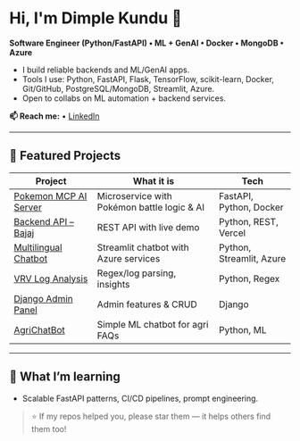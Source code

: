 # Hi, I'm Dimple Kundu 👋

**Software Engineer (Python/FastAPI) • ML + GenAI • Docker • MongoDB • Azure**

- I build reliable backends and ML/GenAI apps.
- Tools I use: Python, FastAPI, Flask, TensorFlow, scikit-learn, Docker, Git/GitHub, PostgreSQL/MongoDB, Streamlit, Azure.  
- Open to collabs on ML automation + backend services.

**📫 Reach me:**  • [LinkedIn](https://linkedin.com/in/dimple-kundu)  

---

## 🚀 Featured Projects

| Project | What it is | Tech |
|---|---|---|
| [Pokemon MCP AI Server](https://github.com/DimpleKundu/pokemon-battle-mcp-server) | Microservice with Pokémon battle logic & AI | FastAPI, Python, Docker |
| [Backend API – Bajaj](https://github.com/DimpleKundu/bankend-api-bajaj) | REST API with live demo | Python, REST, Vercel |
| [Multilingual Chatbot](https://github.com/DimpleKundu/streamlit-chatbot-azure-openai) | Streamlit chatbot with Azure services | Python, Streamlit, Azure |
| [VRV Log Analysis](https://github.com/DimpleKundu/VRV-_Log_analysis_script-Dimple) | Regex/log parsing, insights | Python, Regex |
| [Django Admin Panel](https://github.com/DimpleKundu/DimpleKundu-django-flipr-admin-panel) | Admin features & CRUD | Django |
| [AgriChatBot](https://github.com/DimpleKundu/AgriChatBot) | Simple ML chatbot for agri FAQs | Python, ML |

---

## 🌱 What I’m learning
- Scalable FastAPI patterns, CI/CD pipelines, prompt engineering.

> ⭐ If my repos helped you, please star them — it helps others find them too!
